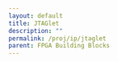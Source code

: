 ```yaml
---
layout: default
title: JTAGlet
description: ""
permalink: /proj/ip/jtaglet
parent: FPGA Building Blocks
---
```

